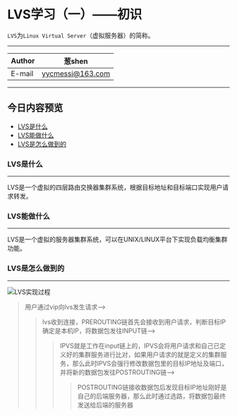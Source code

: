﻿LVS学习（一）——初识
===========================
`LVS`为`Linux Virtual Server`（虚拟服务器）的简称。

****
	
|Author|葱shen|
|---|---|
|E-mail|yycmessi@163.com



****
## 今日内容预览
* [LVS是什么](#LVS是什么)
* [LVS能做什么](#LVS能做什么)
* [LVS是怎么做到的](#LVS是怎么做到的)




### LVS是什么
-----------
LVS是一个虚拟的四层路由交换器集群系统，根据目标地址和目标端口实现用户请求转发。



### LVS能做什么
-----------
LVS是一个虚拟的服务器集群系统，可以在UNIX/LINUX平台下实现负载均衡集群功能。



### LVS是怎么做到的
-----------
![LVS实现过程][1]

>用户通过vip向lvs发生请求——>
>>lvs收到连接，PREROUTING链首先会接收到用户请求，判断目标IP确定是本机IP，将数据包发往INPUT链——>
>>>IPVS就是工作在input链上的，IPVS会将用户请求和自己已定义好的集群服务进行比对，如果用户请求的就是定义的集群服务，那么此时IPVS会强行修改数据包里的目标IP地址及端口，并将新的数据包发往POSTROUTING链——>
>>>>POSTROUTING链接收数据包后发现目标IP地址刚好是自己的后端服务器，那么此时通过选路，将数据包最终发送给后端的服务器


  [1]: http://mmbiz.qpic.cn/mmbiz_gif/IP70Vic417DPWibVk21gGnIB9vemsXDep4qDn0n6wCqowFZoDdhaLWdUzAZrPYfKaElaCPAJS0jzc2vKq9cGyjSQ/0?wx_fmt=gif&tp=webp&wxfrom=5&wx_lazy=1